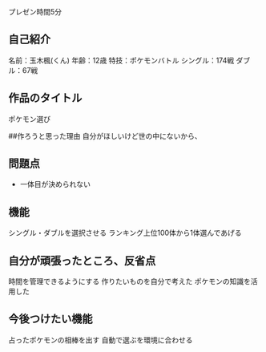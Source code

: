 プレゼン時間5分

## 自己紹介

名前：玉木楓(くん)
年齢：12歳
特技：ポケモンバトル
シングル：174戦
ダブル：67戦

## 作品のタイトル
ポケモン選び

##作ろうと思った理由
自分がほしいけど世の中にないから、

## 問題点
- 一体目が決められない

## 機能
シングル・ダブルを選択させる
ランキング上位100体から1体選んであげる

## 自分が頑張ったところ、反省点
時間を管理できるようにする
作りたいものを自分で考えた
ポケモンの知識を活用した

## 今後つけたい機能
占ったポケモンの相棒を出す
自動で選ぶを環境に合わせる